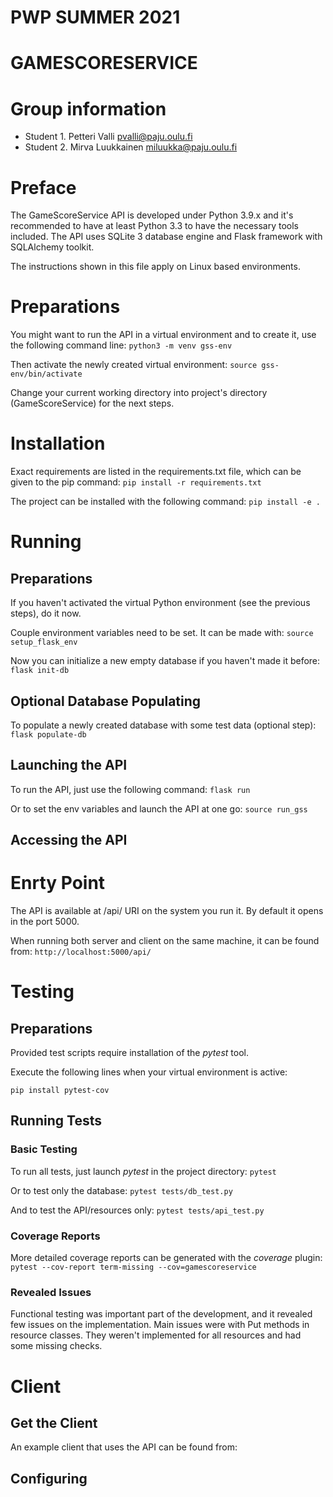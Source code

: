 # PWP SUMMER 2021
# GAMESCORESERVICE
# Group information
* Student 1. Petteri Valli pvalli@paju.oulu.fi
* Student 2. Mirva Luukkainen miluukka@paju.oulu.fi


# Preface

The GameScoreService API is developed under Python 3.9.x and it's recommended to have at least Python 3.3 to have the necessary tools included. The API uses SQLite 3 database engine and Flask framework with SQLAlchemy toolkit.

The instructions shown in this file apply on Linux based environments.


# Preparations

You might want to run the API in a virtual environment and to create it, use the following command line:
```python3 -m venv gss-env```

Then activate the newly created virtual environment:
```source gss-env/bin/activate```

Change your current working directory into project's directory (GameScoreService) for the next steps.


# Installation

Exact requirements are listed in the requirements.txt file, which can be given to the pip command:
```pip install -r requirements.txt```

The project can be installed with the following command:
```pip install -e .```


# Running

## Preparations

If you haven't activated the virtual Python environment (see the previous steps), do it now.

Couple environment variables need to be set. It can be made with:
```source setup_flask_env```

Now you can initialize a new empty database if you haven't made it before:
```flask init-db```


## Optional Database Populating

To populate a newly created database with some test data (optional step):
```flask populate-db```


## Launching the API

To run the API, just use the following command:
```flask run```

Or to set the env variables and launch the API at one go:
```source run_gss```


## Accessing the API

# Enrty Point

The API is available at /api/ URI on the system you run it. By default it opens in the port 5000.

When running both server and client on the same machine, it can be found from:
```http://localhost:5000/api/```


# Testing

## Preparations

Provided test scripts require installation of the *pytest* tool.

Execute the following lines when your virtual environment is active:

```pip install pytest
pip install pytest-cov
```

## Running Tests

### Basic Testing

To run all tests, just launch *pytest* in the project directory:
```pytest```

Or to test only the database:
```pytest tests/db_test.py```

And to test the API/resources only:
```pytest tests/api_test.py```

### Coverage Reports

More detailed coverage reports can be generated with the *coverage* plugin:
```pytest --cov-report term-missing --cov=gamescoreservice```

### Revealed Issues

Functional testing was important part of the development, and it revealed few issues on the implementation. Main issues were with Put methods in resource classes. They weren't implemented for all resources and had some missing checks.


# Client

## Get the Client

An example client that uses the API can be found from:


## Configuring
